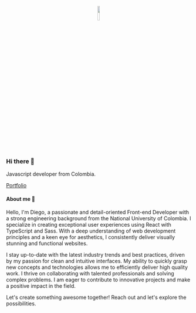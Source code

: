 <div align="center">
<img src="https://i.giphy.com/media/f6hnhHkks8bk4jwjh3/giphy.webp" align="center" style="width: 10%" />
</div>  

### Hi there 👋

Javascript developer from Colombia.

[Portfolio](https://diegoramos-v2.vercel.app/)

#### About me 🧑
Hello, I'm Diego, a passionate and detail-oriented Front-end Developer with a strong engineering background from the National University of Colombia. I specialize in creating exceptional user experiences using React with TypeScript and Sass. With a deep understanding of web development principles and a keen eye for aesthetics, I consistently deliver visually stunning and functional websites.

I stay up-to-date with the latest industry trends and best practices, driven by my passion for clean and intuitive interfaces. My ability to quickly grasp new concepts and technologies allows me to efficiently deliver high quality work. I thrive on collaborating with talented professionals and solving complex problems. I am eager to contribute to innovative projects and make a positive impact in the field.

Let's create something awesome together! Reach out and let's explore the possibilities.

<!--
**daramosn/daramosn** is a ✨ _special_ ✨ repository because its `README.md` (this file) appears on your GitHub profile.

Here are some ideas to get you started:

- 🔭 I’m currently working on ...
- 🌱 I’m currently learning ...
- 👯 I’m looking to collaborate on ...
- 🤔 I’m looking for help with ...
- 💬 Ask me about ...
- 📫 How to reach me: ...
- 😄 Pronouns: ...
- ⚡ Fun fact: ...
-->
